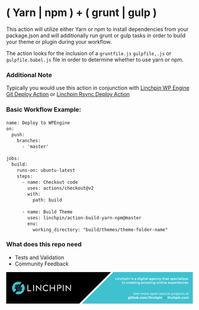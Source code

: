 # ( Yarn | npm ) +  ( grunt | gulp )

This action will utilize either Yarn or npm to install dependencies from your package.json and will additionally run grunt or gulp tasks in order to build your theme or plugin during your workflow.

The action looks for the inclusion of a `gruntfile.js` `gulpfile,.js` or `gulpfile.babel.js` file in order to determine whether to use yarn or npm.

### Additional Note

Typically you would use this action in conjunction with [Linchpin WP Engine Git Deploy Action](https://github.com/linchpin/action-wpengine-deploy) or [Linchpin Rsync Deploy Action](https://github.com/linchpin/rsync-deploy) 

### Basic Workflow Example:
```
name: Deploy to WPEngine
on:
  push:
    branches:
      - 'master'

jobs:
  build:
    runs-on: ubuntu-latest
    steps:
      - name: Checkout code
        uses: actions/checkout@v2
        with:
          path: build

      - name: Build Theme
        uses: linchpin/action-build-yarn-npm@master
        env:
          working_directory: "build/themes/theme-folder-name"
```

### What does this repo need

* Tests and Validation
* Community Feedback 

![Linchpin](https://github.com/linchpin/brand-assets/raw/master/github-opensource-banner.png)
